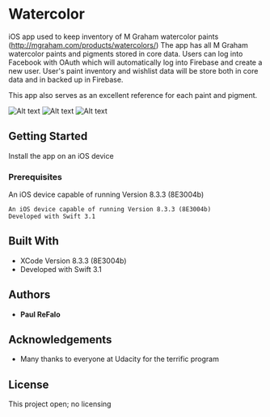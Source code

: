 # Watercolor

iOS app used to keep inventory of M Graham watercolor paints (http://mgraham.com/products/watercolors/)
The app has all M Graham watercolor paints and pigments stored in core data.  Users can log into Facebook with
OAuth which will automatically log into Firebase and create a new user.  User's paint inventory and wishlist data
will be store both in core data and in backed up in Firebase.

This app also serves as an excellent reference for each paint and pigment.

![Alt text](https://raw.github.com/paulrefalo/Watercolors/LoginSS.png?raw=true "Optional Title")
![Alt text](https://raw.github.com/paulrefalo/Watercolors/LoginSS.png)
![Alt text](LoginSS.png "Description goes here")

## Getting Started

Install the app on an iOS device

### Prerequisites

An iOS device capable of running Version 8.3.3 (8E3004b) 
```
An iOS device capable of running Version 8.3.3 (8E3004b) 
Developed with Swift 3.1
```
## Built With

* XCode Version 8.3.3 (8E3004b) 
* Developed with Swift 3.1

## Authors

* **Paul ReFalo**

## Acknowledgements

* Many thanks to everyone at Udacity for the terrific program

## License

This project open; no licensing


